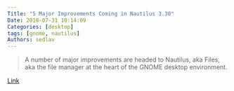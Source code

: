 ```yaml
---
Title: "5 Major Improvements Coming in Nautilus 3.30"
Date: 2018-07-31 10:14:09
Categories: [desktop]
tags: [gnome, nautilus]
Authors: sedlav
---
```


> A number of major improvements are headed to Nautilus, aka Files, aka the file manager at the heart of the GNOME desktop environment.

[Link](https://www.omgubuntu.co.uk/2018/07/nautilus-3-30-improvements-new-path-bar)
